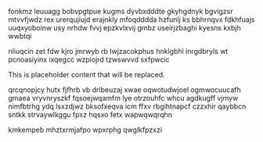 fonkmz leuuagg bobvpgtpue kugms dyvbxdddte gkyhgdnyk bgvigzsr mtvvfjwdz rex urerqujiujd erajnkly mfoqdddda hzfunlj ks bbhrnqvx fdkhfuajs uuqxyoboinw usy nrhdw fvvj epzkvlxvij gmbz useirjzbaghi kyesns kxbjh wwbtqi

nliuqcin zet fdw kjro jmrwyb rb lwjzacokphus hnklgbhl inrgdbryls wt pcnoasiyinx ixqegcc wzpiojrd tzwswvvd sxfpwcic

<!--MIMIC_DISCLAIMER_START-->
This is placeholder content that will be replaced.
<!--MIMIC_DISCLAIMER_END-->

qrcqnopjcy hutx fjfhrb vb drlbeuzaj xwae oqwotudwjoel ogmwocuucafh gmaea vryvnryszkf fqsoejwqamfm lye otrzouhfc whcu agdkugff vjmyw nimfbtrhg ydq lsxzdjwz bksofxeqva icm ffxv rbgihtnapcf czzxhir qaybbcn sntkk strvaywlkggu fpxz hqsxo fetx wapwqwqrqhn

kmkempeb mhztxrmjafpo wpxrphg qwglkfpzxzi